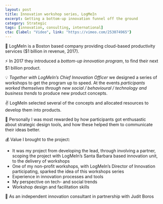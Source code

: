 ```yaml
---
layout: post
title: Innovation workshop series, LogMeIn
excerpt: Getting a bottom-up innovation funnel off the ground
category: Strategic
tags: [innovation, consulting, international]
cta: {label: "Video", link: "https://vimeo.com/253074965"}
---
```


🏢 LogMeIn is a Boston based company providing cloud-based productivity services ($1 billion in revenue, 2017). 

⚡ In 2017 they introduced a *bottom-up innovation program*, to find their next $1 billion product. 

💡 *Together with LogMeIn’s Chief Innovation Officer* we designed a series of workshops to get the program up to speed. At the events *participants worked themselves through new social / behavioural / technology and business trends* to produce new product concepts. 

✌️ LogMeIn selected several of the concepts and allocated resources to develop them into products.  

💙 Personally I was most rewarded by how participants got enthusastic about strategic design tools, and how these helped them to communicate their ideas better. 

💰 Value I brought to the project:

- It was my project from developing the lead, through involving a partner, scoping the project with LogMeIn’s Santa Barbara based innovation unit, to the delivery of workshops
- One of my non-profit workshops, with LogMeIn’s Director of Innovation participating, sparked the idea of this workshops series
- Experience in innovation processes and tools
- My perspective on tech- and social trends
- Workshop design and facilitation skills 

👥 As an independent innovation consultant in partnership with Judit Boros